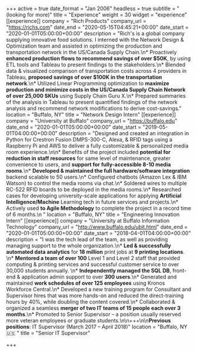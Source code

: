 +++
active = true
date_format = "Jan 2006"
headless = true
subtitle = "(looking for more)"
title = "Experience"
weight = 30
widget = "experience"
[[experience]]
company = "Rich Products"
company_url = "https://richs.com"
date_end = "2020-05-15T04:45:21+00:00"
date_start = "2020-01-01T05:00:00+00:00"
description = "Rich's is a global company supplying innovative food solutions. I interned with the Network Design & Optimization team and assisted in optimizing the production and transportation network in the US/Canada Supply Chain.\n* Proactively **enhanced production flows to recommend savings of over $50K**, by using ETL tools and Tableau to present findings to the stakeholders.\n* Blended data & visualized comparison of transportation costs across 4 providers in Tableau, **proposed savings of over $100K in the transportation network**.\n* Utilized Linear Programming optimization to **maximize production and minimize costs in the US/Canada Supply Chain Network of over 25,000 SKUs** using Supply Chain Guru X.\n* Prepared summaries of the analysis in Tableau to present quantified findings of the network analysis and recommend network modifications to derive cost-savings."
location = "Buffalo, NY"
title = "Network Design Intern"
[[experience]]
company = "University at Buffalo"
company_url = "https://buffalo.edu"
date_end = "2020-01-01T05:00:00+00:00"
date_start = "2019-05-01T04:00:00+00:00"
description = "Designed and created an integration in Python for Crestron Fusion DMPS-300-C, Alexa, & RFID tags using a Raspberry Pi and AWS to deliver a fully customizable & personalized media room experience.\n\n* Benefits of the project included **potential for reduction in staff resources** for same level of maintenance, greater convenience to users, and **support for fully-accessible 8-10 media rooms**.\n* **Developed & maintained the full hardware/software integration** backend scalable to 50 users.\n* Configured chatbots (Amazon Lex & IBM Watson) to control the media rooms via chat.\n* Soldered wires to multiple RC-522 RFID boards to be deployed in the media rooms.\n* Researched cases for developing university-scale applications for applying **Artificial Intelligence/Machine** Learning tech in future services and projects.\n* Actively used **to Agile Methodology** to complete the project in a record time of 6 months.\n  "
location = "Buffalo, NY"
title = "Engineering Innovation Intern"
[[experience]]
company = "University at Buffalo Information Technology"
company_url = "http://www.buffalo.edu/ubit.html"
date_end = "2020-01-01T05:00:00+00:00"
date_start = "2018-04-01T04:00:00+00:00"
description = "I was the tech lead of the team, as well as providing managing support to the whole organization.\n* **Led & successfully automated data analytics** for **18 million** print jobs at **9 printing locations**. \n* **Mentored a team of over 100** Level 1 and Level 2 staff that provided computing & printing services and successful customer service to over 30,000 students annually. \n* **Independently managed the SQL DB**, front-end & application admin support to over **300 users**.\n* Generated and maintained **work schedules of over 125 employees** using Kronos Workforce Central.\n* Developed a new training program for Consultant and Supervisor hires that was more hands-on and reduced the direct-training hours by 40%, while doubling the content covered.\n* Collaborated & organized a seamless **merger of two IT teams of 15 people each over 3 months**.\n* Promoted to Senior Supervisor – a position usually reserved more veteran employees or graduate students.\n\n+++\n\n**Previous positions**: IT Supervisor (March 2017 – April 2018)"
location = "Buffalo, NY 🇺🇸 "
title = "Senior IT Supervisor"

+++
